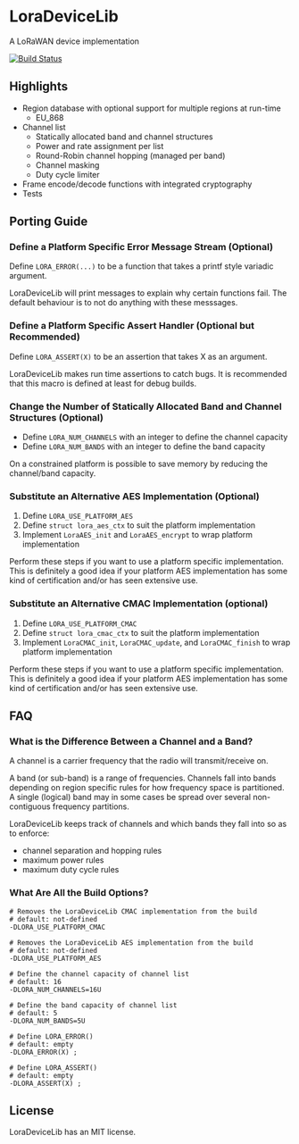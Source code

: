 LoraDeviceLib
=============

A LoRaWAN device implementation

[![Build Status](https://travis-ci.org/cjhdev/lora_device_lib.svg?branch=master)](https://travis-ci.org/cjhdev/lora_device_lib)

## Highlights

- Region database with optional support for multiple regions at run-time
    - EU_868
- Channel list
    - Statically allocated band and channel structures
    - Power and rate assignment per list
    - Round-Robin channel hopping (managed per band)
    - Channel masking
    - Duty cycle limiter
- Frame encode/decode functions with integrated cryptography
- Tests

## Porting Guide

### Define a Platform Specific Error Message Stream (Optional)

Define `LORA_ERROR(...)` to be a function that takes a printf style variadic argument.

LoraDeviceLib will print messages to explain why certain functions fail. The
default behaviour is to not do anything with these messsages.

### Define a Platform Specific Assert Handler (Optional but Recommended)

Define `LORA_ASSERT(X)` to be an assertion that takes X as an argument.

LoraDeviceLib makes run time assertions to catch bugs. It is recommended
that this macro is defined at least for debug builds.

### Change the Number of Statically Allocated Band and Channel Structures (Optional)

- Define `LORA_NUM_CHANNELS` with an integer to define the channel capacity
- Define `LORA_NUM_BANDS` with an integer to define the band capacity

On a constrained platform is possible to save memory by reducing the channel/band
capacity.

### Substitute an Alternative AES Implementation (Optional)

1. Define `LORA_USE_PLATFORM_AES`
2. Define `struct lora_aes_ctx` to suit the platform implementation
3. Implement `LoraAES_init` and `LoraAES_encrypt` to wrap platform implementation

Perform these steps if you want to use a platform specific implementation.
This is definitely a good idea
if your platform AES implementation has some kind of certification and/or has
seen extensive use.

### Substitute an Alternative CMAC Implementation (optional)

1. Define `LORA_USE_PLATFORM_CMAC`
2. Define `struct lora_cmac_ctx` to suit the platform implementation
3. Implement `LoraCMAC_init`, `LoraCMAC_update`, and `LoraCMAC_finish` to wrap platform implementation

Perform these steps if you want to use a platform specific implementation.
This is definitely a good idea
if your platform AES implementation has some kind of certification and/or has
seen extensive use.

## FAQ

### What is the Difference Between a Channel and a Band?

A channel is a carrier frequency that the radio will transmit/receive on.

A band (or sub-band) is a range of frequencies. Channels fall into
bands depending on region specific rules for how frequency space is
partitioned. A single (logical) band may in some cases be spread over
several non-contiguous frequency partitions.

LoraDeviceLib keeps track of channels and which bands they fall into so as to enforce:

- channel separation and hopping rules
- maximum power rules
- maximum duty cycle rules

### What Are All the Build Options?

~~~
# Removes the LoraDeviceLib CMAC implementation from the build
# default: not-defined
-DLORA_USE_PLATFORM_CMAC

# Removes the LoraDeviceLib AES implementation from the build
# default: not-defined
-DLORA_USE_PLATFORM_AES

# Define the channel capacity of channel list
# default: 16
-DLORA_NUM_CHANNELS=16U

# Define the band capacity of channel list
# default: 5
-DLORA_NUM_BANDS=5U

# Define LORA_ERROR()
# default: empty
-DLORA_ERROR(X) ;

# Define LORA_ASSERT()
# default: empty
-DLORA_ASSERT(X) ;
~~~

## License

LoraDeviceLib has an MIT license.
